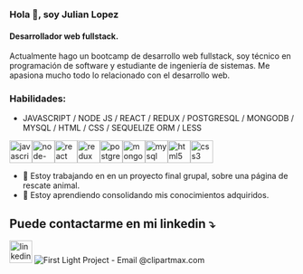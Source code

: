 ### Hola 👋, soy Julian Lopez
#### Desarrollador web fullstack.
Actualmente hago un bootcamp de desarrollo web fullstack, soy técnico en programación de software y estudiante de ingeniería de sistemas. Me apasiona mucho todo lo relacionado con el desarrollo web.

### Habilidades: 
* JAVASCRIPT / NODE JS / REACT / REDUX / POSTGRESQL / MONGODB / MYSQL / HTML / CSS / SEQUELIZE ORM / LESS 

 <img src='https://cdn.jsdelivr.net/npm/simple-icons@3.0.1/icons/javascript.svg' alt='javascript' height='40'><img src='https://cdn.jsdelivr.net/npm/simple-icons@3.0.1/icons/node-dot-js.svg' alt='node-dot-js' height='40'><img src='https://cdn.jsdelivr.net/npm/simple-icons@3.0.1/icons/react.svg' alt='react' height='40'><img src='https://cdn.jsdelivr.net/npm/simple-icons@3.0.1/icons/redux.svg' alt='redux' height='40'><img src='https://cdn.jsdelivr.net/npm/simple-icons@3.0.1/icons/postgresql.svg' alt='postgresql' height='40'><img src='https://cdn.jsdelivr.net/npm/simple-icons@3.0.1/icons/mongodb.svg' alt='mongodb' height='40'><img src='https://cdn.jsdelivr.net/npm/simple-icons@3.0.1/icons/mysql.svg' alt='mysql' height='40'><img src='https://cdn.jsdelivr.net/npm/simple-icons@3.0.1/icons/html5.svg' alt='html5' height='40'><img src='https://cdn.jsdelivr.net/npm/simple-icons@3.0.1/icons/css3.svg' alt='css3' height='40'>
- 🔭 Estoy trabajando en en un proyecto final grupal, sobre una página de rescate animal. 
- 🌱 Estoy aprendiendo consolidando mis conocimientos adquiridos.
## Puede contactarme en mi linkedin :arrow_heading_down: 


[<img src='https://cdn.jsdelivr.net/npm/simple-icons@3.0.1/icons/linkedin.svg' alt='linkedin' height='40'>](https://www.linkedin.com/in/linkedin.com/in/julián-andrés-lópez-castañeda-924682223/)  <img src="https://www.clipartmax.com/png/small/56-560353_first-light-project-email.png" alt="First Light Project - Email @clipartmax.com">
